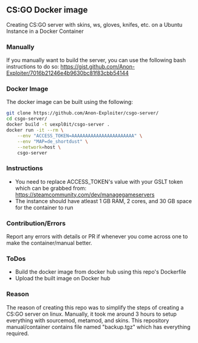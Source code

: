 ## CS:GO Docker image
Creating CS:GO server with skins, ws, gloves, knifes, etc. on a Ubuntu Instance in a Docker Container

### Manually
If you manually want to build the server, you can use the following bash instructions to do so: https://gist.github.com/Anon-Exploiter/7016b21246e4b9630bc81f83cbb54144

### Docker Image
The docker image can be built using the following:
```bash
git clone https://github.com/Anon-Exploiter/csgo-server/
cd csgo-server/
docker build -t uexpl0it/csgo-server .
docker run -it --rm \
    --env "ACCESS_TOKEN=AAAAAAAAAAAAAAAAAAAAAAA" \
    --env "MAP=de_shortdust" \
    --network=host \
    csgo-server 
```

### Instructions
* You need to replace ACCESS_TOKEN's value with your GSLT token which can be grabbed from: https://steamcommunity.com/dev/managegameservers
* The instance should have atleast 1 GB RAM, 2 cores, and 30 GB space for the container to run

### Contribution/Errors
Report any errors with details or PR if whenever you come across one to make the container/manual better.

### ToDos
* Build the docker image from docker hub using this repo's Dockerfile
* Upload the built image on Docker hub

### Reason
The reason of creating this repo was to simplify the steps of creating a CS:GO server on linux. Manually, it took me around 3 hours to setup everything with sourcemod, metamod, and skins. This repository manual/container contains file named "backup.tgz" which has everything required. 
